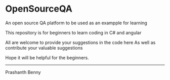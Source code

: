 # OpenSourceQA
An open source QA platform to be used as an exampple for learning

This repository is for beginners to learn coding in C# and angular

All are welcome to provide your suggestions in the code here 
As well as contribute your valuable suggestions

Hope it will be helpful for the beginners.

------------------
Prashanth Benny